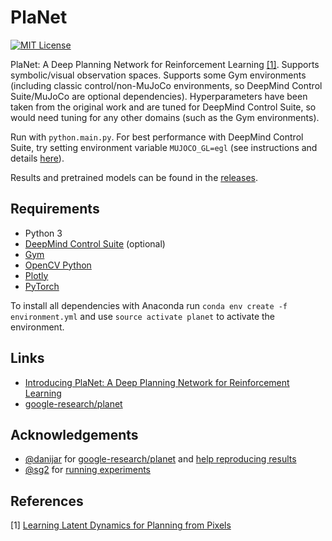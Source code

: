 PlaNet
======

[![MIT License](https://img.shields.io/badge/license-MIT-blue.svg)](LICENSE.md)

PlaNet: A Deep Planning Network for Reinforcement Learning [[1]](#references). Supports symbolic/visual observation spaces. Supports some Gym environments (including classic control/non-MuJoCo environments, so DeepMind Control Suite/MuJoCo are optional dependencies). Hyperparameters have been taken from the original work and are tuned for DeepMind Control Suite, so would need tuning for any other domains (such as the Gym environments).

Run with `python.main.py`. For best performance with DeepMind Control Suite, try setting environment variable `MUJOCO_GL=egl` (see instructions and details [here](https://github.com/deepmind/dm_control#rendering)).


Results and pretrained models can be found in the [releases](https://github.com/Kaixhin/PlaNet/releases).

Requirements
------------

- Python 3
- [DeepMind Control Suite](https://github.com/deepmind/dm_control) (optional)
- [Gym](https://gym.openai.com/)
- [OpenCV Python](https://pypi.python.org/pypi/opencv-python)
- [Plotly](https://plot.ly/)
- [PyTorch](http://pytorch.org/)

To install all dependencies with Anaconda run `conda env create -f environment.yml` and use `source activate planet` to activate the environment. 

Links
-----

- [Introducing PlaNet: A Deep Planning Network for Reinforcement Learning](https://ai.googleblog.com/2019/02/introducing-planet-deep-planning.html)
- [google-research/planet](https://github.com/google-research/planet)

Acknowledgements
----------------

- [@danijar](https://github.com/danijar) for [google-research/planet](https://github.com/google-research/planet) and [help reproducing results](https://github.com/google-research/planet/issues/28)
- [@sg2](https://github.com/sg2) for [running experiments](https://github.com/Kaixhin/PlaNet/issues/9)

References
----------

[1] [Learning Latent Dynamics for Planning from Pixels](https://arxiv.org/abs/1811.04551)  
